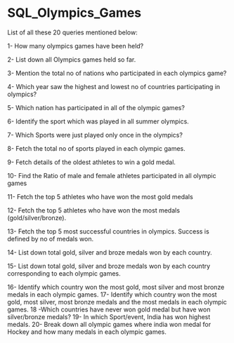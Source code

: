 # SQL_Olympics_Games

List of all these 20 queries mentioned below:

  1- How many olympics games have been held?
  
  2- List down all Olympics games held so far.
  
  3- Mention the total no of nations who participated in each olympics game?
  
  4- Which year saw the highest and lowest no of countries participating in olympics?
  
  5- Which nation has participated in all of the olympic games?
  
  6- Identify the sport which was played in all summer olympics.
  
  7- Which Sports were just played only once in the olympics?
  
  8- Fetch the total no of sports played in each olympic games.
  
  9- Fetch details of the oldest athletes to win a gold medal.
  
  10- Find the Ratio of male and female athletes participated in all olympic games
  
  11- Fetch the top 5 athletes who have won the most gold medals
  
  12- Fetch the top 5 athletes who have won the most medals (gold/silver/bronze).
  
  13- Fetch the top 5 most successful countries in olympics. Success is defined by no of medals won.
  
  14- List down total gold, silver and broze medals won by each country.
  
  15- List down total gold, silver and broze medals won by each country corresponding to each olympic games.
  
  16- Identify which country won the most gold, most silver and most bronze medals in each olympic games.
  17- Identify which country won the most gold, most silver, most bronze medals and the most medals in each olympic games.
  18 -Which countries have never won gold medal but have won silver/bronze medals?
  19- In which Sport/event, India has won highest medals.
  20- Break down all olympic games where india won medal for Hockey and how many medals in each olympic games.
